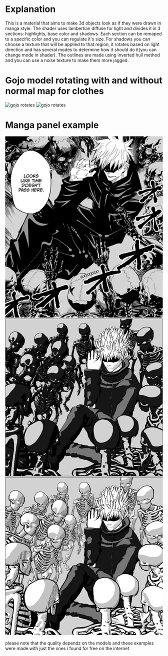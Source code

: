 # Explanation
This is a material that aims to make 3d objects look as if they were drawn in manga style. The shader uses lambertian diffuse for light and divides it in 3 sections: highlights, base color and shadows. Each section can be remaped to a specific color and you can regulate it's size. For shadows you can choose a texture that will be applied to that region, it rotates based on light direction and has several modes to determine how it should do it(you can change mode in shader). The outlines are made using inverted hull method and you can use a noise texture to make them more jagged.

# Gojo model rotating with and without normal map for clothes 
![gojo rotates](./Examples/Gojo-rotates(with-normal-map).gif)
![gojo rotates](./Examples/Gojo-rotates(without-normal-map).gif)

# Manga panel example 
![gojo sealed](./Examples/Gojo-in-prison-realm-(reference).jpg)
![gojo sealed](./Examples/Gojo-in-prison-realm(dark-skeleton-version).jpg)
![gojo sealed](./Examples/Gojo-in-prison-realm(light-skeleton-version).jpg)

please note that the quality dependz on the models and these examples were made with just the ones i found for free on the internet 
